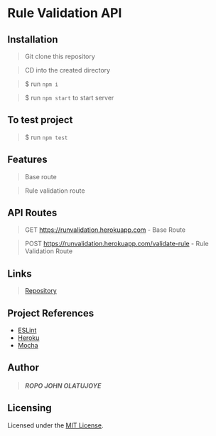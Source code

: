 # Rule Validation API

## Installation
 > Git clone this repository

 > CD into the created directory

 > $ run `npm i`

 > $ run `npm start` to start server

## To test project
 > $ run `npm test`

## Features
 > Base route

 > Rule validation route

## API Routes
 > GET https://runvalidation.herokuapp.com - Base Route

 > POST https://runvalidation.herokuapp.com/validate-rule - Rule Validation Route

## Links

 > [Repository](https://github.com/Johnpeace/rule-validation-api)

 ## Project References
 * [ESLint](https://eslint.org/)
 * [Heroku](https://heroku.com/)
 * [Mocha](https://mochajs.org/)



## Author

> ##### ROPO JOHN OLATUJOYE 

## Licensing
Licensed under the [MIT License](LICENSE).